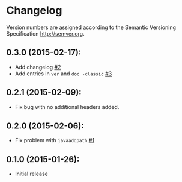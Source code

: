 # Changelog

Version numbers are assigned according to the Semantic Versioning Specification <http://semver.org>.

## 0.3.0 (2015-02-17):

 * Add changelog [#2](https://github.com/psexton/missing-http/issues/2)
 * Add entries in `ver` and `doc -classic` [#3](https://github.com/psexton/missing-http/issues/3)

## 0.2.1 (2015-02-09):

 * Fix bug with no additional headers added.

## 0.2.0 (2015-02-06):
 
 * Fix problem with `javaaddpath` [#1](https://github.com/psexton/missing-http/issues/1)

## 0.1.0 (2015-01-26):

 * Initial release
